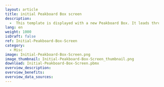 ```yaml
---
layout: article
title: initial Peakboard Box screen
description: 
  -  This template is displayed with a new Peakboard Box. It leads through the first steps to connect the Peakboard Box with the Peakboard Designer. The WiFi for the box can be set up using a mouse or a touch screen.
lang: en
weight: 1000
isDraft: false
ref: Initial-Peakboard-Box-Screen
category:
  - Misc
image: Initial-Peakboard-Box-Screen.png
image_thumbnail: Initial-Peakboard-Box-Screen_thumbnail.png
download: Initial-Peakboard-Box-Screen.pbmx
overview_description:
overview_benefits:
overview_data_sources:
---
```

